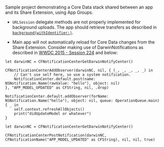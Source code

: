 Sample project demonstrating a Core Data stack shared between an app and its Share Extension, using App Groups.

- `URLSession` delegate methods are not properly implemented for background uploads. The app should retrieve transfers as described in [`background(withIdentifier:)`](https://developer.apple.com/documentation/foundation/urlsessionconfiguration/1407496-background).

- Main app will not automatically reload for Core Data changes from the Share Extension. Consider making use of DarwinNotifications as described in [WWDC 2015 - Session 224](https://developer.apple.com/videos/play/wwdc2015/224/) and below:

```
let darwinNC = CFNotificationCenterGetDarwinNotifyCenter()

CFNotificationCenterAddObserver(darwinNC, nil, { (_, _, _, _, _) in
    // Can't use self here, so use a system notification.
    NotificationCenter.default.post(name: NSNotification.Name(rawValue: "hello"), object: nil)
}, "APP_MODEL_UPDATED" as CFString, nil, .drop)

NotificationCenter.default.addObserver(forName: NSNotification.Name("hello"), object: nil, queue: OperationQueue.main) { _ in
    self.context.refreshAllObjects()
    print("didUpdateModel or whatever")                                                                                                             }
```

```
let darwinNC = CFNotificationCenterGetDarwinNotifyCenter()

CFNotificationCenterPostNotification(darwinNC, CFNotificationName("APP_MODEL_UPDATED" as CFString), nil, nil, true)
```

